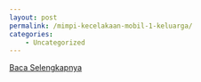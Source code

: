 ```yaml
---
layout: post
permalink: /mimpi-kecelakaan-mobil-1-keluarga/
categories:
    - Uncategorized
---
```


[Baca Selengkapnya](/06)